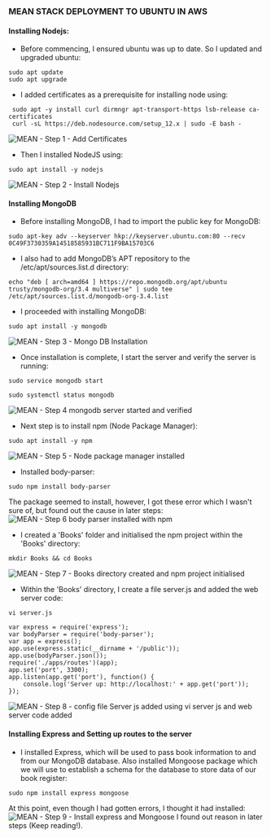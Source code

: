 ### MEAN STACK DEPLOYMENT TO UBUNTU IN AWS

#### Installing Nodejs:
* Before commencing, I ensured ubuntu was up to date. So I updated and upgraded ubuntu:
```
sudo apt update
sudo apt upgrade
```
* I added certificates as a prerequisite for installing node using:
```
 sudo apt -y install curl dirmngr apt-transport-https lsb-release ca-certificates
 curl -sL https://deb.nodesource.com/setup_12.x | sudo -E bash -
 ```
 ![MEAN - Step 1 - Add Certificates](https://user-images.githubusercontent.com/116941965/211064623-73bd5694-4277-483e-b779-b565060b78d4.PNG)
 
 * Then I installed NodeJS using:
```
sudo apt install -y nodejs
```
![MEAN - Step 2 - Install Nodejs](https://user-images.githubusercontent.com/116941965/211075270-e7bae615-cfe9-4327-b8d0-ee79a4a25a6e.PNG)

#### Installing MongoDB
* Before installing MongoDB, I had to import the public key for MongoDB:
```
sudo apt-key adv --keyserver hkp://keyserver.ubuntu.com:80 --recv 0C49F3730359A14518585931BC711F9BA15703C6
```
* I also had to add MongoDB’s APT repository to the /etc/apt/sources.list.d directory:
```
echo "deb [ arch=amd64 ] https://repo.mongodb.org/apt/ubuntu trusty/mongodb-org/3.4 multiverse" | sudo tee /etc/apt/sources.list.d/mongodb-org-3.4.list
```
* I proceeded with installing MongoDB:
```
sudo apt install -y mongodb
```
![MEAN - Step 3 - Mongo DB Installation](https://user-images.githubusercontent.com/116941965/211077782-e3c3ffd1-f5b2-4736-9346-d96af8d84ea1.PNG)
* Once installation is complete, I start the server and verify the server is running:
```
sudo service mongodb start
```
```
sudo systemctl status mongodb
```
![MEAN - Step 4 mongodb server started and verified](https://user-images.githubusercontent.com/116941965/211078423-fa53a318-ad43-42a4-9cda-e34108f9da98.PNG)
* Next step is to install npm (Node Package Manager):
```
sudo apt install -y npm
```
![MEAN - Step 5 - Node package manager installed](https://user-images.githubusercontent.com/116941965/211079124-610d4225-7719-41d6-8c55-d5cd4990a042.PNG)
* Installed body-parser:
```
sudo npm install body-parser
```
The package seemed to install, however, I got these error which I wasn't sure of, but found out the cause in later steps:
![MEAN - Step 6 body parser installed with npm](https://user-images.githubusercontent.com/116941965/211081056-269055ee-86eb-4c08-859d-2acd922c8da9.PNG)
* I created a 'Books' folder and initialised the npm project within the 'Books' directory:
```
mkdir Books && cd Books
```
![MEAN - Step 7 - Books directory created and npm project initialised](https://user-images.githubusercontent.com/116941965/211081787-42000c8d-0c42-4478-8eab-e0528cf11e6f.PNG)
* Within the 'Books' directory, I create a file server.js and added the web server code:
```
vi server.js
```
```
var express = require('express');
var bodyParser = require('body-parser');
var app = express();
app.use(express.static(__dirname + '/public'));
app.use(bodyParser.json());
require('./apps/routes')(app);
app.set('port', 3300);
app.listen(app.get('port'), function() {
    console.log('Server up: http://localhost:' + app.get('port'));
});
```
![MEAN - Step 8 - config file Server js added using vi server js and web server code added](https://user-images.githubusercontent.com/116941965/211082599-27a5bce7-60b2-458d-9aa9-40544d2ea23e.PNG)
#### Installing Express and Setting up routes to the server
* I installed Express, which will be used to pass book information to and from our MongoDB database. Also installed Mongoose package which we will use to establish a schema for the database to store data of our book register:
```
sudo npm install express mongoose
```
At this point, even though I had gotten errors, I thought it had installed:
![MEAN - Step 9 - Install express and Mongoose](https://user-images.githubusercontent.com/116941965/211083885-edefdcaa-8289-4b91-8547-162e8dbf2301.PNG)
I found out reason in later steps (Keep reading!).







